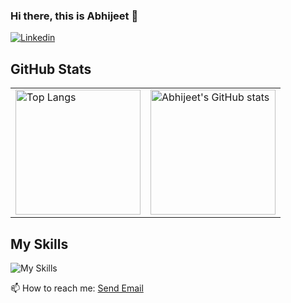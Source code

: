 ### Hi there, this is Abhijeet 👋

<a href="https://www.linkedin.com/in/abhijeetpraveen/" target="_blank" rel="noopener noreferrer nofollow"> <img src="https://img.shields.io/badge/LinkedIn-blue?style=for-the-badge" alt="Linkedin"> </a>

<h2> GitHub Stats </h2>

<table>
<tr>
<td valign="middle"> 

<img src="https://github-readme-stats.vercel.app/api/top-langs/?username=abhijeetpraveen&layout=compact&theme=radical&langs_count=8&hide=cmake" alt="Top Langs" height="200vh"/>

</td>
<td valign="middle">

<img alt="Abhijeet's GitHub stats" src="https://github-readme-stats.vercel.app/api?username=abhijeetpraveen&show_icons=true&theme=radical&count_private=true"  height="200vh"/>

</td>
</tr>
</table>

## My Skills

![My Skills](https://skillicons.dev/icons?i=python,java,c,bash,linux,vim,react,vue,js,css,html,git&perline=12)

📫 How to reach me:
<a href = "mailto: abhijeet.praveen@mail.mcgill.ca">Send Email</a>


<!--
**abhijeetpraveen/abhijeetpraveen** is a ✨ _special_ ✨ repository because its `README.md` (this file) appears on your GitHub profile.

Here are some ideas to get you started:

- 🔭 I’m currently working on ...
- 🌱 I’m currently learning ...
- 👯 I’m looking to collaborate on ...
- 🤔 I’m looking for help with ...
- 💬 Ask me about ...
- 📫 How to reach me: ...
- 😄 Pronouns: ...
- ⚡ Fun fact: ...
-->

